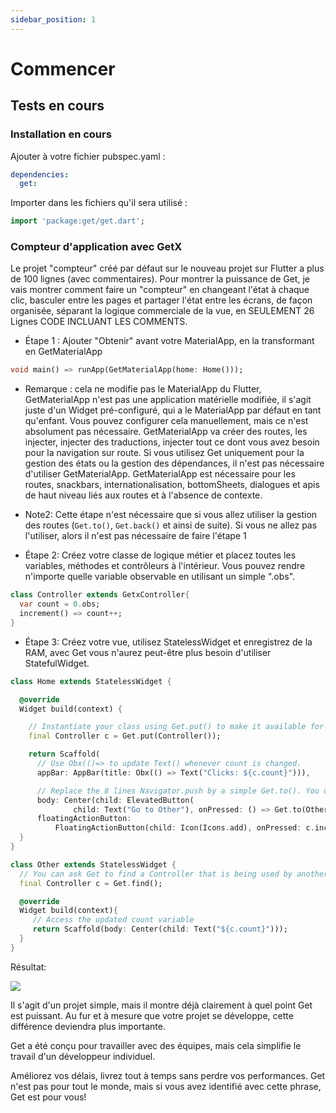 ```yaml
---
sidebar_position: 1
---
```


# Commencer

## Tests en cours

### Installation en cours

Ajouter à votre fichier pubspec.yaml :

```yml
dependencies:
  get:
```

Importer dans les fichiers qu'il sera utilisé :

```dart
import 'package:get/get.dart';
```

### Compteur d'application avec GetX

Le projet "compteur" créé par défaut sur le nouveau projet sur Flutter a plus de 100 lignes (avec commentaires). Pour montrer la puissance de Get, je vais montrer comment faire un "compteur" en changeant l'état à chaque clic, basculer entre les pages et partager l'état entre les écrans, de façon organisée, séparant la logique commerciale de la vue, en SEULEMENT 26 Lignes CODE INCLUANT LES COMMENTS.

- Étape 1 :
  Ajouter "Obtenir" avant votre MaterialApp, en la transformant en GetMaterialApp

```dart
void main() => runApp(GetMaterialApp(home: Home()));
```

- Remarque : cela ne modifie pas le MaterialApp du Flutter, GetMaterialApp n'est pas une application matérielle modifiée, il s'agit juste d'un Widget pré-configuré, qui a le MaterialApp par défaut en tant qu'enfant. Vous pouvez configurer cela manuellement, mais ce n'est absolument pas nécessaire. GetMaterialApp va créer des routes, les injecter, injecter des traductions, injecter tout ce dont vous avez besoin pour la navigation sur route. Si vous utilisez Get uniquement pour la gestion des états ou la gestion des dépendances, il n'est pas nécessaire d'utiliser GetMaterialApp. GetMaterialApp est nécessaire pour les routes, snackbars, internationalisation, bottomSheets, dialogues et apis de haut niveau liés aux routes et à l'absence de contexte.

- Note2: Cette étape n'est nécessaire que si vous allez utiliser la gestion des routes (`Get.to()`, `Get.back()` et ainsi de suite). Si vous ne allez pas l'utiliser, alors il n'est pas nécessaire de faire l'étape 1

- Étape 2:
  Créez votre classe de logique métier et placez toutes les variables, méthodes et contrôleurs à l'intérieur.
  Vous pouvez rendre n'importe quelle variable observable en utilisant un simple ".obs".

```dart
class Controller extends GetxController{
  var count = 0.obs;
  increment() => count++;
}
```

- Étape 3:
  Créez votre vue, utilisez StatelessWidget et enregistrez de la RAM, avec Get vous n'aurez peut-être plus besoin d'utiliser StatefulWidget.

```dart
class Home extends StatelessWidget {

  @override
  Widget build(context) {

    // Instantiate your class using Get.put() to make it available for all "child" routes there.
    final Controller c = Get.put(Controller());

    return Scaffold(
      // Use Obx(()=> to update Text() whenever count is changed.
      appBar: AppBar(title: Obx(() => Text("Clicks: ${c.count}"))),

      // Replace the 8 lines Navigator.push by a simple Get.to(). You don't need context
      body: Center(child: ElevatedButton(
              child: Text("Go to Other"), onPressed: () => Get.to(Other()))),
      floatingActionButton:
          FloatingActionButton(child: Icon(Icons.add), onPressed: c.increment));
  }
}

class Other extends StatelessWidget {
  // You can ask Get to find a Controller that is being used by another page and redirect you to it.
  final Controller c = Get.find();

  @override
  Widget build(context){
     // Access the updated count variable
     return Scaffold(body: Center(child: Text("${c.count}")));
  }
}
```

Résultat:

![](https://raw.githubusercontent.com/jonataslaw/getx-community/master/counter-app-gif.gif)

Il s'agit d'un projet simple, mais il montre déjà clairement à quel point Get est puissant. Au fur et à mesure que votre projet se développe, cette différence deviendra plus importante.

Get a été conçu pour travailler avec des équipes, mais cela simplifie le travail d'un développeur individuel.

Améliorez vos délais, livrez tout à temps sans perdre vos performances. Get n'est pas pour tout le monde, mais si vous avez identifié avec cette phrase, Get est pour vous!
